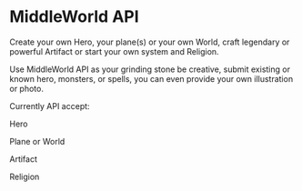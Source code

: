 # MiddleWorld API
Create your own Hero, your plane(s) or your own World, craft legendary or powerful Artifact or start your own system and Religion.

Use MiddleWorld API as your grinding stone be creative, submit existing or known hero, monsters, or spells, you can even provide your own illustration or photo.

Currently API accept:

Hero

Plane or World

Artifact

Religion

